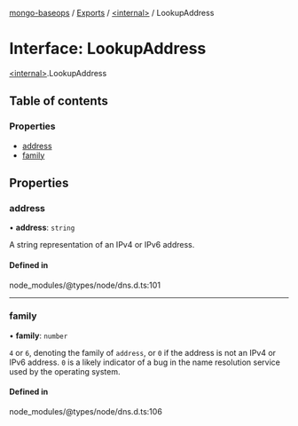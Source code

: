 [mongo-baseops](../README.md) / [Exports](../modules.md) / [\<internal\>](../modules/internal_.md) / LookupAddress

# Interface: LookupAddress

[\<internal\>](../modules/internal_.md).LookupAddress

## Table of contents

### Properties

- [address](internal_.LookupAddress.md#address)
- [family](internal_.LookupAddress.md#family)

## Properties

### address

• **address**: `string`

A string representation of an IPv4 or IPv6 address.

#### Defined in

node_modules/@types/node/dns.d.ts:101

___

### family

• **family**: `number`

`4` or `6`, denoting the family of `address`, or `0` if the address is not an IPv4 or IPv6 address. `0` is a likely indicator of a
bug in the name resolution service used by the operating system.

#### Defined in

node_modules/@types/node/dns.d.ts:106
